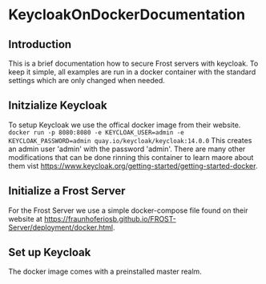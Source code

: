 # KeycloakOnDockerDocumentation
## Introduction
This is a brief documentation how to secure Frost servers with keycloak. To keep it simple, all examples are run in a docker container with the standard settings which are only changed when needed.
## Initzialize Keycloak
To setup Keycloak we use the offical docker image from their website.
`docker run -p 8080:8080 -e KEYCLOAK_USER=admin -e KEYCLOAK_PASSWORD=admin quay.io/keycloak/keycloak:14.0.0`
This creates an admin user 'admin' with the password 'admin'. There are many other modifications that can be done rinning this container to learn maore about them vist https://www.keycloak.org/getting-started/getting-started-docker.
## Initialize a Frost Server
For the Frost Server we use a simple docker-compose file found on their website at https://fraunhoferiosb.github.io/FROST-Server/deployment/docker.html.
## Set up Keycloak
The docker image comes with a preinstalled master realm.
